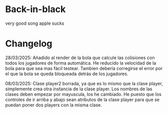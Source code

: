 # Back-in-black
very good song
apple sucks

# Changelog

28/03/2025: Añadido al render de la bola que calcule las colisiones con todos los jugadores de forma automática. He reducido la velocidad de la bola para que sea mas fácil testear. Tambien debería corregirse el error por el que la bola se queda bloqueada detrás de los jugadores.

08/03/2025: Clase player2 borrada, ya que es lo mismo que la clase player, simplemente crea otra instancia de la clase player. Los nombres de las clases deben empezar por mayuscula, los he cambiado. He puesto que los controles de ir arriba y abajo sean atributos de la clase player para que se puedan poner dos players con la misma clase.
